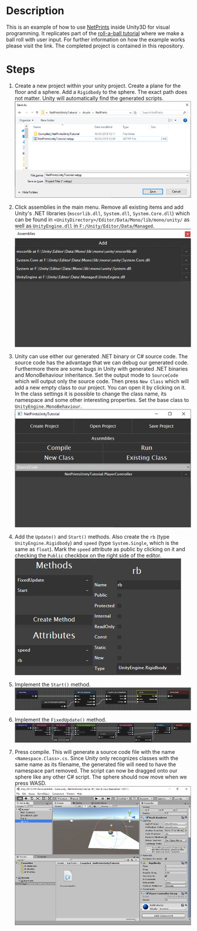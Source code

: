 # Description
This is an example of how to use [NetPrints](https://github.com/RobinKa/NetPrints) inside Unity3D for visual programming. It replicates part of the [roll-a-ball tutorial](https://unity3d.com/learn/tutorials/projects/roll-ball-tutorial/moving-player) where we make a ball roll with user input. For further information on how the example works please visit the link. The completed project is contained in this repository.

# Steps
1. Create a new project within your unity project. Create a plane for the floor and a sphere. Add a `Rigidbody` to the sphere. The exact path does not matter. Unity will automatically find the generated scripts.
![](https://raw.githubusercontent.com/RobinKa/NetPrintsUnityTutorial/master/Screenshots/NewProject.png)

2. Click assemblies in the main menu. Remove all existing items and add Unity's .NET libraries (`mscorlib.dll`, `System.dll`, `System.Core.dll`) which can be found in `<UnityDirectory>/Editor/Data/Mono/lib/mono/unity/` as well as `UnityEngine.dll` in `F:/Unity/Editor/Data/Managed`.
![](https://raw.githubusercontent.com/RobinKa/NetPrintsUnityTutorial/master/Screenshots/Assemblies.png)

3. Unity can use either our generated .NET binary or C# source code. The source code has the advantage that we can debug our generated code. Furthermore there are some bugs in Unity with generated .NET binaries and MonoBehaviour inheritance. Set the output mode to `SourceCode` which will output only the source code. Then press `New Class` which will add a new empty class to our project. You can open it by clicking on it. In the class settings it is possible to change the class name, its namespace and some other interesting properties. Set the base class to `UnityEngine.MonoBehaviour`.
![](https://raw.githubusercontent.com/RobinKa/NetPrintsUnityTutorial/master/Screenshots/MainMenu.png)

4. Add the `Update()` and `Start()` methods. Also create the `rb` (type `UnityEngine.Rigidbody`) and `speed` (type `System.Single`, which is the same as `float`). Mark the `speed` attribute as public by clicking on it and checking the `Public` checkbox on the right side of the editor.
![](https://raw.githubusercontent.com/RobinKa/NetPrintsUnityTutorial/master/Screenshots/MethodsAttributes.png)

5. Implement the `Start()` method.
![](https://raw.githubusercontent.com/RobinKa/NetPrintsUnityTutorial/master/Screenshots/MethodStart.png)

6. Implement the `FixedUpdate()` method.
![](https://raw.githubusercontent.com/RobinKa/NetPrintsUnityTutorial/master/Screenshots/MethodFixedUpdate.png)

7. Press compile. This will generate a source code file with the name  `<Namespace.Class>.cs`. Since Unity only recognizes classes with the same name as its filename, the generated file will need to have the namespace part removed. The script can now be dragged onto our sphere like any other C# script. The sphere should now move when we press WASD.
![](https://raw.githubusercontent.com/RobinKa/NetPrintsUnityTutorial/master/Screenshots/Unity.png)